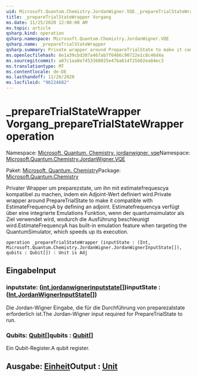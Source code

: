 ```yaml
---
uid: Microsoft.Quantum.Chemistry.JordanWigner.VQE._prepareTrialStateWrapper
title: _prepareTrialStateWrapper Vorgang
ms.date: 11/25/2020 12:00:00 AM
ms.topic: article
qsharp.kind: operation
qsharp.namespace: Microsoft.Quantum.Chemistry.JordanWigner.VQE
qsharp.name: _prepareTrialStateWrapper
qsharp.summary: Private wrapper around PrepareTrialState to make it compatible with EstimateFrequencyA by defining an adjoint. EstimateFrequencyA has built-in emulation feature when targeting the QuantumSimulator, which speeds up its execution.
ms.openlocfilehash: 8e1a39cbd307a467ab7f0466c90722e1c8c46d4a
ms.sourcegitcommit: a87c1aa8e7453360025e47ba614f25b02ea84ec3
ms.translationtype: MT
ms.contentlocale: de-DE
ms.lasthandoff: 11/26/2020
ms.locfileid: "96224682"
---
```

# <a name="_preparetrialstatewrapper-operation"></a><span data-ttu-id="db83d-102">_prepareTrialStateWrapper Vorgang</span><span class="sxs-lookup"><span data-stu-id="db83d-102">_prepareTrialStateWrapper operation</span></span>

<span data-ttu-id="db83d-103">Namespace: [Microsoft. Quantum. Chemistry. jordanwigner. vqe](xref:Microsoft.Quantum.Chemistry.JordanWigner.VQE)</span><span class="sxs-lookup"><span data-stu-id="db83d-103">Namespace: [Microsoft.Quantum.Chemistry.JordanWigner.VQE](xref:Microsoft.Quantum.Chemistry.JordanWigner.VQE)</span></span>

<span data-ttu-id="db83d-104">Paket: [Microsoft. Quantum. Chemistry](https://nuget.org/packages/Microsoft.Quantum.Chemistry)</span><span class="sxs-lookup"><span data-stu-id="db83d-104">Package: [Microsoft.Quantum.Chemistry](https://nuget.org/packages/Microsoft.Quantum.Chemistry)</span></span>


<span data-ttu-id="db83d-105">Privater Wrapper um preparezstate, um ihn mit estimatefrequescya kompatibel zu machen, indem ein Adjoint-Wert definiert wird.</span><span class="sxs-lookup"><span data-stu-id="db83d-105">Private wrapper around PrepareTrialState to make it compatible with EstimateFrequencyA by defining an adjoint.</span></span>
<span data-ttu-id="db83d-106">Estimatefrequencya verfügt über eine integrierte Emulations Funktion, wenn der quantumsimulator als Ziel verwendet wird, wodurch die Ausführung beschleunigt wird.</span><span class="sxs-lookup"><span data-stu-id="db83d-106">EstimateFrequencyA has built-in emulation feature when targeting the QuantumSimulator, which speeds up its execution.</span></span>

```qsharp
operation _prepareTrialStateWrapper (inputState : (Int, Microsoft.Quantum.Chemistry.JordanWigner.JordanWignerInputState[]), qubits : Qubit[]) : Unit is Adj
```


## <a name="input"></a><span data-ttu-id="db83d-107">Eingabe</span><span class="sxs-lookup"><span data-stu-id="db83d-107">Input</span></span>

### <a name="inputstate--intjordanwignerinputstate"></a><span data-ttu-id="db83d-108">inputstate: ([int](xref:microsoft.quantum.lang-ref.int),[jordanwignerinputstate](xref:Microsoft.Quantum.Chemistry.JordanWigner.JordanWignerInputState)[])</span><span class="sxs-lookup"><span data-stu-id="db83d-108">inputState : ([Int](xref:microsoft.quantum.lang-ref.int),[JordanWignerInputState](xref:Microsoft.Quantum.Chemistry.JordanWigner.JordanWignerInputState)[])</span></span>

<span data-ttu-id="db83d-109">Die Jordan-Wigner Eingabe, die für die Durchführung von preparezalstate erforderlich ist.</span><span class="sxs-lookup"><span data-stu-id="db83d-109">The Jordan-Wigner input required for PrepareTrialState to run.</span></span>


### <a name="qubits--qubit"></a><span data-ttu-id="db83d-110">Qubits: [Qubit](xref:microsoft.quantum.lang-ref.qubit)[]</span><span class="sxs-lookup"><span data-stu-id="db83d-110">qubits : [Qubit](xref:microsoft.quantum.lang-ref.qubit)[]</span></span>

<span data-ttu-id="db83d-111">Ein Qubit-Register.</span><span class="sxs-lookup"><span data-stu-id="db83d-111">A qubit register.</span></span>



## <a name="output--unit"></a><span data-ttu-id="db83d-112">Ausgabe: [Einheit](xref:microsoft.quantum.lang-ref.unit)</span><span class="sxs-lookup"><span data-stu-id="db83d-112">Output : [Unit](xref:microsoft.quantum.lang-ref.unit)</span></span>

